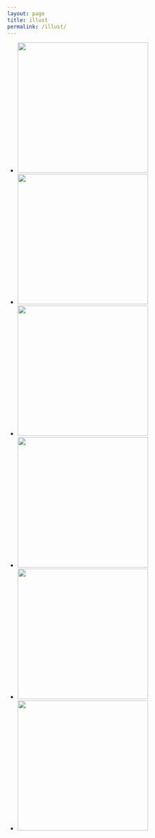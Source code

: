 ```yaml
---
layout: page
title: illust
permalink: /illust/
---
```


<!--
x434
<script type="text/javascript">$('#contents li').wookmark();</script>
<div id="contents">
    <ul id="tiles">
  <li><img src="{{ site.baseurl }}/images/illust1.jpg"></li>
  <li><img src="{{ site.baseurl }}/images/illust2.jpg"></li>
  <li><img src="{{ site.baseurl }}/images/illust3.jpg"></li>
  <li><img src="{{ site.baseurl }}/images/illust4.jpg"></li>
  <li><img src="{{ site.baseurl }}/images/illust5.jpg"></li>
  <li><img src="{{ site.baseurl }}/images/illust6.jpg"></li>
    </ul>
</div>
-->



<style>
ul.bxslider img {
   xwidth:400px;
   height:300px;
}
</style>
<div style="width:400px;">
<ul class="bxslider"">
  <li><img src="{{ site.baseurl }}/images/illust1.jpg"></li>
  <li><img src="{{ site.baseurl }}/images/illust2.jpg"></li>
  <li><img src="{{ site.baseurl }}/images/illust3.jpg"></li>
  <li><img src="{{ site.baseurl }}/images/illust4.jpg"></li>
  <li><img src="{{ site.baseurl }}/images/illust5.jpg"></li>
  <li><img src="{{ site.baseurl }}/images/illust6.jpg"></li>
</ul>
</div>

<script>
$(document).ready(function(){
  $('.bxslider').bxSlider({
    auto: true,
    pause: 5200,
    speed: 800,
    mode: 'fade',
    pager:true,
  });
});
</script>

